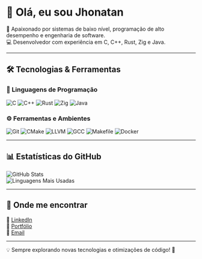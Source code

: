 # 👋 Olá, eu sou Jhonatan 

🚀 Apaixonado por sistemas de baixo nível, programação de alto desempenho e engenharia de software.  
💻 Desenvolvedor com experiência em C, C++, Rust, Zig e Java.  

---

## 🛠️ Tecnologias & Ferramentas  

### 🔹 Linguagens de Programação  
![C](https://img.shields.io/badge/C-00599C?style=for-the-badge&logo=c&logoColor=white)
![C++](https://img.shields.io/badge/C++-00599C?style=for-the-badge&logo=c%2B%2B&logoColor=white)
![Rust](https://img.shields.io/badge/Rust-000000?style=for-the-badge&logo=rust&logoColor=white)
![Zig](https://img.shields.io/badge/Zig-F7A41D?style=for-the-badge&logo=zig&logoColor=black)
![Java](https://img.shields.io/badge/Java-007396?style=for-the-badge&logo=java&logoColor=white)

### ⚙️ Ferramentas e Ambientes  
![Git](https://img.shields.io/badge/Git-F05032?style=for-the-badge&logo=git&logoColor=white)
![CMake](https://img.shields.io/badge/CMake-064F8C?style=for-the-badge&logo=cmake&logoColor=white)
![LLVM](https://img.shields.io/badge/LLVM-262D3A?style=for-the-badge&logo=llvm&logoColor=white)
![GCC](https://img.shields.io/badge/GCC-00599C?style=for-the-badge&logo=gnu&logoColor=white)
![Makefile](https://img.shields.io/badge/Makefile-064F8C?style=for-the-badge&logo=make&logoColor=white)
![Docker](https://img.shields.io/badge/Docker-2496ED?style=for-the-badge&logo=docker&logoColor=white)

---

## 📊 Estatísticas do GitHub  

![GitHub Stats](https://github-readme-stats.vercel.app/api?username=seu-username&show_icons=true&theme=dark)  
![Linguagens Mais Usadas](https://github-readme-stats.vercel.app/api/top-langs/?username=seu-username&layout=compact&theme=dark)

---

## 🔗 Onde me encontrar  
🔹 [LinkedIn](https://www.linkedin.com/in/seu-perfil)  
🔹 [Portfólio](https://seusite.com)  
🔹 [Email](mailto:seuemail@example.com)  

---

💡 Sempre explorando novas tecnologias e otimizações de código! 🚀


